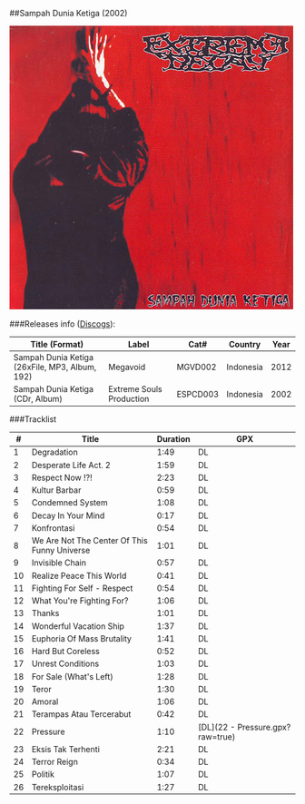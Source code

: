 ##Sampah Dunia Ketiga (2002)

![Alt text](cover.jpg?raw=true "Sampah Dunia Ketiga")

###Releases info ([Discogs](https://www.discogs.com/Extreme-Decay-Sampah-Dunia-Ketiga/release/3681444)):

| Title (Format) | Label | Cat# | Country | Year |
| --- | --- | --- | --- | --- |
| Sampah Dunia Ketiga ‎(26xFile, MP3, Album, 192) | Megavoid | MGVD002 | Indonesia | 2012 |
| Sampah Dunia Ketiga ‎(CDr, Album) | Extreme Souls Production | ESPCD003 | Indonesia | 2002 |

###Tracklist

| # | Title | Duration | GPX |
| --- | --- | --- | --- |
| 1 | Degradation | 1:49 | DL |
| 2 | Desperate Life Act. 2 | 1:59 | DL |
| 3 | Respect Now !?! | 2:23 | DL |
| 4 | Kultur Barbar | 0:59 | DL |
| 5 | Condemned System | 1:08 | DL |
| 6 | Decay In Your Mind | 0:17 | DL |
| 7 | Konfrontasi | 0:54 | DL |
| 8 | We Are Not The Center Of This Funny Universe | 1:01 | DL |
| 9 | Invisible Chain | 0:57 | DL |
| 10 | Realize Peace This World | 0:41 | DL |
| 11 | Fighting For Self - Respect | 0:54 | DL |
| 12 | What You're Fighting For? | 1:06 | DL |
| 13 | Thanks | 1:01 | DL |
| 14 | Wonderful Vacation Ship | 1:37 | DL |
| 15 | Euphoria Of Mass Brutality | 1:41 | DL |
| 16 | Hard But Coreless | 0:52 | DL |
| 17 | Unrest Conditions | 1:03 | DL |
| 18 | For Sale (What's Left) | 1:28 | DL |
| 19 | Teror | 1:30 | DL |
| 20 | Amoral | 1:06 | DL |
| 21 | Terampas Atau Tercerabut | 0:42 | DL |
| 22 | Pressure | 1:10 | [DL](22 - Pressure.gpx?raw=true) |
| 23 | Eksis Tak Terhenti | 2:21 | DL |
| 24 | Terror Reign | 0:34 | DL |
| 25 | Politik | 1:07 | DL |
| 26 | Tereksploitasi | 1:27 | DL |
